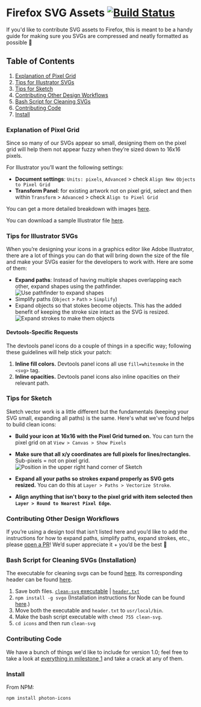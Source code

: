 # Firefox SVG Assets  [![Build Status](https://travis-ci.org/FirefoxUX/icons.svg?branch=master)](https://travis-ci.org/FirefoxUX/icons)
If you'd like to contribute SVG assets to Firefox, this is meant to be a handy guide for making sure you SVGs are compressed and neatly formatted as possible :tada:

## Table of Contents
1. [Explanation of Pixel Grid](#explanation-of-pixel-grid)
2. [Tips for Illustrator SVGs](#tips-for-illustrator-svgs)
3. [Tips for Sketch](#tips-for-sketch)
4. [Contributing Other Design Workflows](#contributing-other-design-workflows)
5. [Bash Script for Cleaning SVGs](#bash-script-for-cleaning-svgs)
6. [Contributing Code](#contributing-code)
7. [Install](#install)

<!--- 5. [Node Script](#node-script) -->
<!--- 6. [Grunt/Gulp Packages](#grunt-gulp-packages) -->

### Explanation of Pixel Grid
Since so many of our SVGs appear so small, designing them on the pixel grid will help them not appear fuzzy when they’re sized down to 16x16 pixels.

For Illustrator you’ll want the following settings:

- **Document settings**: ```Units: pixels```, ```Advanced``` > check ```Align New Objects to Pixel Grid```
- **Transform Panel**: for existing artwork not on pixel grid, select and then within ```Transform``` > ```Advanced``` > check ```Align to Pixel Grid```

You can get a more detailed breakdown with images [here](http://medialoot.com/blog/3-valuable-pixel-perfect-illustrator-techniques/).

You can download a sample Illustrator file [here](README-content/pixel-grid-illustrator.ai).

<!--- You can download a sample Sketch file [here](README-content/pixel-grid-sketch.sketch). -->

### Tips for Illustrator SVGs
When you’re designing your icons in a graphics editor like Adobe Illustrator, there are a lot of things you can do that will bring down the size of the file and make your SVGs easier for the developers to work with. Here are some of them:

- **Expand paths**: Instead of having multiple shapes overlapping each other, expand shapes using the pathfinder.
![Use pathfinder to expand shapes](README-content/pathfinder.gif)
- Simplify paths (```Object``` > ```Path``` > ```Simplify```)
- Expand objects so that stokes become objects. This has the added benefit of keeping the stroke size intact as the SVG is resized.
![Expand strokes to make them objects](README-content/expand-strokes.gif)

#### Devtools-Specific Requests
The devtools panel icons do a couple of things in a specific way; following these guidelines will help stick your patch:

1. **Inline fill colors.** Devtools panel icons all use ```fill=whitesmoke``` in the ```<svg>``` tag.
2. **Inline opacities.** Devtools panel icons also inline opacities on their relevant path.

### Tips for Sketch
Sketch vector work is a little different but the fundamentals (keeping your SVG small, expanding all paths) is the same. Here's what we've found helps to build clean icons:

- **Build your icon at 16x16 with the Pixel Grid turned on.** You can turn the pixel grid on at ```View > Canvas > Show Pixels```

- **Make sure that all x/y coordinates are full pixels for lines/rectangles.** Sub-pixels = not on pixel grid.
![Position in the upper right hand corner of Sketch](README-content/sketch-position.png)

- **Expand all your paths so strokes expand properly as SVG gets resized.** You can do this at ```Layer > Paths > Vectorize Stroke```.

- **Align anything that isn't boxy to the pixel grid with item selected then ```Layer > Round to Nearest Pixel Edge```.**

### Contributing Other Design Workflows
If you’re using a design tool that isn’t listed here and you’d like to add the instructions for how to expand paths, simplify paths, expand strokes, etc., please [open a PR]()! We’d super appreciate it + you’d be the best :100:

<!--- Additionally, please feel free to look through the issues tagged with ```design``` to find known workflows we’d like to add. -->

<!--- If you’ve found an issue with any of the design flows, please let us know by [opening an issue]() and tagging it with a ```design``` label. -->

### Bash Script for Cleaning SVGs (Installation)
The executable for cleaning svgs can be found [here](README-content/clean-svg). Its corresponding header can be found [here](README-content/header.txt).

1. Save both files. [```clean-svg``` executable](README-content/clean-svg) | [```header.txt```](README-content/header.txt)
2. ```npm install -g svgo``` (Installation instructions for Node can be found [here](https://nodejs.org/en/).)
3. Move both the executable and ```header.txt``` to ```usr/local/bin```.
4. Make the bash script executable with ```chmod 755 clean-svg```.
5. `cd icons` and then run `clean-svg`

<!--- ### Node Script -->

<!--- ### Gulp/Grunt Packages -->

### Contributing Code
We have a bunch of things we'd like to include for version 1.0; feel free to take a look at [everything in milestone 1](https://github.com/nt1m/firefox-svg-icons/milestones/v1.0) and take a crack at any of them.

<!--- https://wiki.mozilla.org/DevTools/Hacking#Chrome_Themes, useful info for adding them in once they're done -->


### Install
From NPM:
```
npm install photon-icons
```
